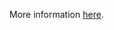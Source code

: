 More information [here](https://docs.bridgecrew.io/docs/ensure-that-security-schemes-dont-allow-cleartext-credentials-over-unencrypted-channel).
